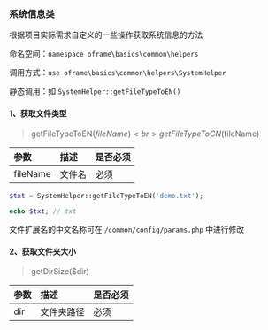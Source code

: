 
### 系统信息类

根据项目实际需求自定义的一些操作获取系统信息的方法

命名空间：`namespace oframe\basics\common\helpers`

调用方式：`use oframe\basics\common\helpers\SystemHelper`

静态调用：如 `SystemHelper::getFileTypeToEN()`

#### 1、获取文件类型

> getFileTypeToEN($fileName) <br>
> getFileTypeToCN($fileName)

| 参数 | 描述 | 是否必须 |
| :------- | :------- | :------- |
| fileName | 文件名 | 必须 |

```php
$txt = SystemHelper::getFileTypeToEN('demo.txt');

echo $txt; // txt
```

文件扩展名的中文名称可在 `/common/config/params.php` 中进行修改

#### 2、获取文件夹大小

> getDirSize($dir)


| 参数 | 描述 | 是否必须 |
| :------- | :------- | :------- |
| dir | 文件夹路径 | 必须 |
